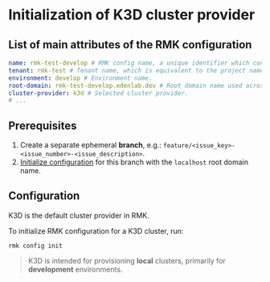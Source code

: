 # Initialization of K3D cluster provider

## List of main attributes of the RMK configuration

```yaml
name: rmk-test-develop # RMK config name, a unique identifier which consists of the project (tenant) name and the abbreviated name of the Git branch.
tenant: rmk-test # Tenant name, which is equivalent to the project name.
environment: develop # Environment name.
root-domain: rmk-test-develop.edenlab.dev # Root domain name used across the cluster.
cluster-provider: k3d # Selected cluster provider.
# ...
```

## Prerequisites

1. Create a separate ephemeral **branch**, e.g.: `feature/<issue_key>-<issue_number>-<issue_description>`.
2. [Initialize configuration](../configuration-management/configuration-management.md#initialization-of-rmk-configuration-with-a-custom-root-domain)
   for this branch with the `localhost` root domain name.

## Configuration

K3D is the default cluster provider in RMK.

To initialize RMK configuration for a K3D cluster, run:

```shell
rmk config init
```

> K3D is intended for provisioning **local** clusters, primarily for **development** environments.

